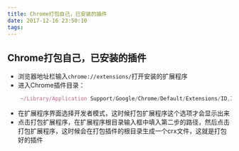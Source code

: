 ```yaml
---
title: Chrome打包自己，已安装的插件
date: 2017-12-16 23:50:10
tags:
---
```

## Chrome打包自己，已安装的插件
- 浏览器地址栏输入`chrome://extensions/`打开安装的扩展程序
- 进入Chrome插件目录：
```javascript
    ~/Library/Application Support/Google/Chrome/Default/Extensions/ID,ID换成你插件的ID，比如我电脑上Allow-Control-Allow-Origin这个插件的ID是nlfbmbojpeacfghkpbjhddihlkkiljbi,那我的插件 路径就是`~/Library/Application Support/Google/Chrome/Default/Extensions/nlfbmbojpeacfghkpbjhddihlkkiljbi
```
- 在扩展程序界面选择开发者模式，这时候打包扩展程序这个选项才会显示出来
- 点击打包扩展程序，在扩展程序根目录输入框中填入第二步的路径，然后点击打包扩展程序，这时候会在打包插件的根目录生成一个crx文件，这就是打包好的插件


